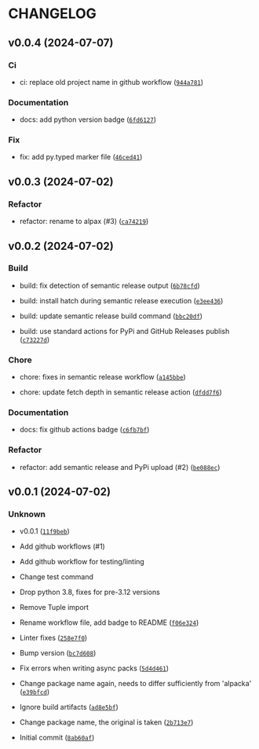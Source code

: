 # CHANGELOG

## v0.0.4 (2024-07-07)

### Ci

* ci: replace old project name in github workflow ([`944a781`](https://github.com/kmontag/alpax/commit/944a781e0a9c417d43c09e1176eff05058b6f1b4))

### Documentation

* docs: add python version badge ([`6fd6127`](https://github.com/kmontag/alpax/commit/6fd6127da792dc686ed76d2c9001a54005bceb8d))

### Fix

* fix: add py.typed marker file ([`46ced41`](https://github.com/kmontag/alpax/commit/46ced41f3225a4de14ddd5414e5bbc008930df84))

## v0.0.3 (2024-07-02)

### Refactor

* refactor: rename to alpax (#3) ([`ca74219`](https://github.com/kmontag/alpax/commit/ca7421951fc5b17d2a3c1e817d8f138b86560cc8))

## v0.0.2 (2024-07-02)

### Build

* build: fix detection of semantic release output ([`6b78cfd`](https://github.com/kmontag/alpax/commit/6b78cfdf7fc482f246c34352b9c972f104dd2d56))

* build: install hatch during semantic release execution ([`e3ee436`](https://github.com/kmontag/alpax/commit/e3ee4363122fbec47283bf8812742ffa32a3bdd0))

* build: update semantic release build command ([`bbc20df`](https://github.com/kmontag/alpax/commit/bbc20df150279d3055651952c7692344e16870e5))

* build: use standard actions for PyPi and GitHub Releases publish ([`c73227d`](https://github.com/kmontag/alpax/commit/c73227d3a8f9a2c20ce8a31fa35cd12fdcd950e1))

### Chore

* chore: fixes in semantic release workflow ([`a145bbe`](https://github.com/kmontag/alpax/commit/a145bbe583c4fa0dd252561b8c635e0a23edf2c5))

* chore: update fetch depth in semantic release action ([`dfdd7f6`](https://github.com/kmontag/alpax/commit/dfdd7f69d4d10762b469182a7ed3f0b363a37fb2))

### Documentation

* docs: fix github actions badge ([`c6fb7bf`](https://github.com/kmontag/alpax/commit/c6fb7bf525ce1bce72a21f56c794edfc7359fe87))

### Refactor

* refactor: add semantic release and PyPi upload (#2) ([`be088ec`](https://github.com/kmontag/alpax/commit/be088eceed561ffe7c7a6ceca828682d719224ee))

## v0.0.1 (2024-07-02)

### Unknown

* v0.0.1 ([`11f9beb`](https://github.com/kmontag/alpax/commit/11f9beb244c5ec65004befec4807fc5cd09eee57))

* Add github workflows (#1)

* Add github workflow for testing/linting

* Change test command

* Drop python 3.8, fixes for pre-3.12 versions

* Remove Tuple import

* Rename workflow file, add badge to README ([`f06e324`](https://github.com/kmontag/alpax/commit/f06e3240660f604c810676c686445c97e83bd997))

* Linter fixes ([`258e7f0`](https://github.com/kmontag/alpax/commit/258e7f0bc70c8a10e363189ca50806a534d60e42))

* Bump version ([`bc7d608`](https://github.com/kmontag/alpax/commit/bc7d608d205f04143f9613067431947f28d6a782))

* Fix errors when writing async packs ([`5d4d461`](https://github.com/kmontag/alpax/commit/5d4d461beccd879a164c7615d846c6d14de4e5d2))

* Change package name again, needs to differ sufficiently from &#39;alpacka&#39; ([`e39bfcd`](https://github.com/kmontag/alpax/commit/e39bfcd7c59180fd03c48db59d23dce29eaf0b29))

* Ignore build artifacts ([`ad8e5bf`](https://github.com/kmontag/alpax/commit/ad8e5bf870cdd5946e7fa2913b18fdd3b4262e23))

* Change package name, the original is taken ([`2b713e7`](https://github.com/kmontag/alpax/commit/2b713e7bab13f80edd782caff7f01312aa648907))

* Initial commit ([`8ab60af`](https://github.com/kmontag/alpax/commit/8ab60af515761bf4bb29bb74c677f025294dc2e5))
